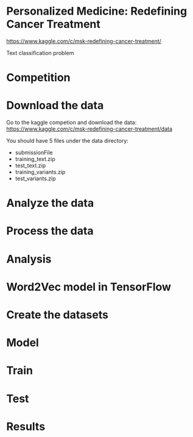 # Personalized Medicine: Redefining Cancer Treatment

https://www.kaggle.com/c/msk-redefining-cancer-treatment/

Text classification problem

# Competition 


# Download the data

Go to the kaggle competion and download the data:
https://www.kaggle.com/c/msk-redefining-cancer-treatment/data

You should have 5 files under the data directory:
- submissionFile
- training_text.zip
- test_text.zip
- training_variants.zip
- test_variants.zip

# Analyze the data

# Process the data

# Analysis

# Word2Vec model in TensorFlow

# Create the datasets

# Model

# Train

# Test

# Results